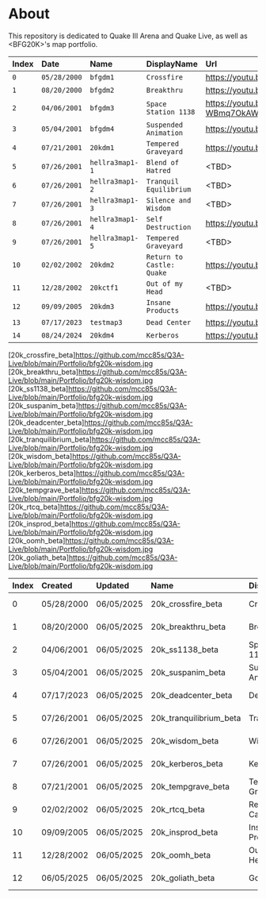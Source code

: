 # About
This repository is dedicated to Quake III Arena and Quake Live, as well as &lt;BFG20K&gt;'s map portfolio.

| Index | Date | Name | DisplayName | Url |
|:------|:-----|:-----|:------------|:----|
|  `0` | `05/28/2000` | `bfgdm1`        | `Crossfire` | https://youtu.be/HIeltbtd1Vc
|  `1` | `08/20/2000` | `bfgdm2`        | `Breakthru` | https://youtu.be/VYUfG0UOMUQ
|  `2` | `04/06/2001` | `bfgdm3`        | `Space Station 1138` | https://youtu.be/-WBmq7OkAWY
|  `3` | `05/04/2001` | `bfgdm4`        | `Suspended Animation` | https://youtu.be/SbAFixO5c1s
|  `4` | `07/21/2001` | `20kdm1`        | `Tempered Graveyard` | https://youtu.be/oVX2Xz2VTCk
|  `5` | `07/26/2001` | `hellra3map1-1` | `Blend of Hatred` | &lt;TBD&gt;
|  `6` | `07/26/2001` | `hellra3map1-2` | `Tranquil Equilibrium` | &lt;TBD&gt;
|  `7` | `07/26/2001` | `hellra3map1-3` | `Silence and Wisdom` | &lt;TBD&gt;
|  `8` | `07/26/2001` | `hellra3map1-4` | `Self Destruction` | https://youtu.be/EvHoHrTeOwA
|  `9` | `07/26/2001` | `hellra3map1-5` | `Tempered Graveyard` | &lt;TBD&gt;
| `10` | `02/02/2002` | `20kdm2`        | `Return to Castle: Quake` | https://youtu.be/nLx9Q_notWY
| `11` | `12/28/2002` | `20kctf1`       | `Out of my Head` | &lt;TBD&gt;
| `12` | `09/09/2005` | `20kdm3`        | `Insane Products` | https://youtu.be/IqF9P7nRDvw
| `13` | `07/17/2023` | `testmap3`      | `Dead Center` | https://youtu.be/O9hINpwO3xA
| `14` | `08/24/2024` | `20kdm4`        | `Kerberos` | https://youtu.be/qGgfQLOyTMQ

[20k_crossfire_beta]https://github.com/mcc85s/Q3A-Live/blob/main/Portfolio/bfg20k-wisdom.jpg
[20k_breakthru_beta]https://github.com/mcc85s/Q3A-Live/blob/main/Portfolio/bfg20k-wisdom.jpg
[20k_ss1138_beta]https://github.com/mcc85s/Q3A-Live/blob/main/Portfolio/bfg20k-wisdom.jpg
[20k_suspanim_beta]https://github.com/mcc85s/Q3A-Live/blob/main/Portfolio/bfg20k-wisdom.jpg
[20k_deadcenter_beta]https://github.com/mcc85s/Q3A-Live/blob/main/Portfolio/bfg20k-wisdom.jpg
[20k_tranquilibrium_beta]https://github.com/mcc85s/Q3A-Live/blob/main/Portfolio/bfg20k-wisdom.jpg
[20k_wisdom_beta]https://github.com/mcc85s/Q3A-Live/blob/main/Portfolio/bfg20k-wisdom.jpg
[20k_kerberos_beta]https://github.com/mcc85s/Q3A-Live/blob/main/Portfolio/bfg20k-wisdom.jpg
[20k_tempgrave_beta]https://github.com/mcc85s/Q3A-Live/blob/main/Portfolio/bfg20k-wisdom.jpg
[20k_rtcq_beta]https://github.com/mcc85s/Q3A-Live/blob/main/Portfolio/bfg20k-wisdom.jpg
[20k_insprod_beta]https://github.com/mcc85s/Q3A-Live/blob/main/Portfolio/bfg20k-wisdom.jpg
[20k_oomh_beta]https://github.com/mcc85s/Q3A-Live/blob/main/Portfolio/bfg20k-wisdom.jpg
[20k_goliath_beta]https://github.com/mcc85s/Q3A-Live/blob/main/Portfolio/bfg20k-wisdom.jpg
 
|Index|Created|Updated|Name|DisplayName|Image|Video|
|:-|:-|:-|:-|:-|:-|:-|
|0|05/28/2000|06/05/2025|20k_crossfire_beta|Crossfire|[20k_crossfire_beta]https://github.com/mcc85s/Q3A-Live/blob/main/Portfolio/bfg20k-wisdom.jpg|https://youtu.be/mWi_hrfcgfs|
|1|08/20/2000|06/05/2025|20k_breakthru_beta|Breakthru|[20k_breakthru_beta]https://github.com/mcc85s/Q3A-Live/blob/main/Portfolio/bfg20k-wisdom.jpg|https://youtu.be/eSjeo6kY9yc|
|2|04/06/2001|06/05/2025|20k_ss1138_beta|Space Station 1138|[20k_ss1138_beta]https://github.com/mcc85s/Q3A-Live/blob/main/Portfolio/bfg20k-wisdom.jpg|https://youtu.be/4Lg5vPmpo10|
|3|05/04/2001|06/05/2025|20k_suspanim_beta|Suspended Animation|[20k_suspanim_beta]https://github.com/mcc85s/Q3A-Live/blob/main/Portfolio/bfg20k-wisdom.jpg|https://youtu.be/vvnRqnjQxNE|
|4|07/17/2023|06/05/2025|20k_deadcenter_beta|Dead Center|[20k_deadcenter_beta]https://github.com/mcc85s/Q3A-Live/blob/main/Portfolio/bfg20k-wisdom.jpg|https://youtu.be/Z5A-0XGKITk|
|5|07/26/2001|06/05/2025|20k_tranquilibrium_beta|Tranquilibrium|[20k_tranquilibrium_beta]https://github.com/mcc85s/Q3A-Live/blob/main/Portfolio/bfg20k-wisdom.jpg|https://youtu.be/sGuWSFOXzRc|
|6|07/26/2001|06/05/2025|20k_wisdom_beta|Wisdom|[20k_wisdom_beta]https://github.com/mcc85s/Q3A-Live/blob/main/Portfolio/bfg20k-wisdom.jpg|https://youtu.be/zXmumbVmkjk|
|7|07/26/2001|06/05/2025|20k_kerberos_beta|Kerberos|[20k_kerberos_beta]https://github.com/mcc85s/Q3A-Live/blob/main/Portfolio/bfg20k-wisdom.jpg|https://youtu.be/ELWSzQrSDFU|
|8|07/21/2001|06/05/2025|20k_tempgrave_beta|Tempered Graveyard|[20k_tempgrave_beta]https://github.com/mcc85s/Q3A-Live/blob/main/Portfolio/bfg20k-wisdom.jpg|https://youtu.be/hhjWlM6D58Y|
|9|02/02/2002|06/05/2025|20k_rtcq_beta|Return to Castle: Quake|[20k_rtcq_beta]https://github.com/mcc85s/Q3A-Live/blob/main/Portfolio/bfg20k-wisdom.jpg|https://youtu.be/CEjYBmqeSsw|
|10|09/09/2005|06/05/2025|20k_insprod_beta|Insane Products|[20k_insprod_beta]https://github.com/mcc85s/Q3A-Live/blob/main/Portfolio/bfg20k-wisdom.jpg|https://youtu.be/u4IqMQWNeMU|
|11|12/28/2002|06/05/2025|20k_oomh_beta|Out Of My Head|[20k_oomh_beta]https://github.com/mcc85s/Q3A-Live/blob/main/Portfolio/bfg20k-wisdom.jpg|https://youtu.be/apPEjcEk_4U|
|12|06/05/2025|06/05/2025|20k_goliath_beta|Goliath|[20k_goliath_beta]https://github.com/mcc85s/Q3A-Live/blob/main/Portfolio/bfg20k-wisdom.jpg|https://youtu.be/nk-gukq5xw4|
